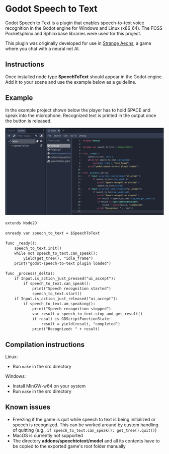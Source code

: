 # Godot Speech to Text

Godot Speech to Text is a plugin that enables speech-to-text voice recognition in the Godot engine for Windows and Linux (x86_64). The FOSS Pocketsphinx and Sphinxbase libraries were used for this project.

This plugin was originally developed for use in [Strange Aeons](https://store.steampowered.com/app/1290960/Strange_Aeons), a game where you chat with a neural net AI.

## Instructions

Once installed node type **SpeechToText** should appear in the Godot engine. Add it to your scene and use the example below as a guideline.

## Example

In the example project shown below the player has to hold SPACE and speak into the microphone. Recognized text is printed in the output once the button is released.

![Example project structure](images/example.png)

```
extends Node2D

onready var speech_to_text = $SpeechToText

func _ready():
    speech_to_text.init()
    while not speech_to_text.can_speak():
        yield(get_tree(), "idle_frame")
    print("godot-speech-to-text plugin loaded")

func _process(_delta):
    if Input.is_action_just_pressed("ui_accept"):
        if speech_to_text.can_speak():
            print("Speech recognition started")
            speech_to_text.start()
    if Input.is_action_just_released("ui_accept"):
        if speech_to_text.am_speaking():
            print("Speech recognition stopped")
            var result = speech_to_text.stop_and_get_result()
            if result is GDScriptFunctionState:
                result = yield(result, "completed")
            print("Recognized: " + result)

```

## Compilation instructions

Linux:

- Run `make` in the src directory

Windows:

- Install MinGW-w64 on your system
- Run `make` in the src directory

## Known issues

- Freezing if the game is quit while speech to text is being initialized or speech is recognized. This can be worked around by custom handling of quitting (e.g., `if speech_to_text.can_speak(): get_tree().quit()`)
- MacOS is currently not supported
- The directory **addons/speechtotext/model** and all its contents have to be copied to the exported game's root folder manually